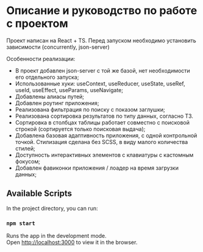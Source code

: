 # Описание и руководство по работе с проектом

Проект написан на React + TS. Перед запуском необходимо установить зависимости (concurrently, json-server)

Особенности реализации:

- В проект добавлен json-server с той же базой, нет необходимости его отдельного запуска;
- Использованные хуки: useContext, useReducer, useState, useRef, useId, useEffect, useParams, useNavigate;
- Добавлены алиасы путей;
- Добавлен роутинг приложения;
- Реализована фильтрация по поиску с показом заглушки;
- Реализована сортировка результатов по типу данных, согласно ТЗ.
- Сортировка в столбцах таблицы работает совместно с поисковой строкой (сортируется только поисковая выдача);
- Добавлена базовая адаптивность приложения, с одной контрольной точкой. Стилизация сделана без SCSS, в виду малого количества стилей;
- Доступность интерактивных элементов с клавиатуры с кастомным фокусом;
- Добавлен фавиконки приложения / лоадер на время загрузки данных;

## Available Scripts

In the project directory, you can run:

### `npm start`

Runs the app in the development mode.\
Open [http://localhost:3000](http://localhost:3000) to view it in the browser.
